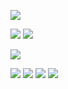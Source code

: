 <!-- contact -->
![](https://img.shields.io/static/v1?label=&labelColor=313131&message=pierre.manchon@pm.me&color=8B89CC&style=flat&logo=protonmail&link=mailto:pierre.manchon@pm.me)
<!-- communications -->
![](https://img.shields.io/static/v1?label=&labelColor=313131&message=@pierre-manchon&color=0A0A0A&style=flat&logo=medium&link=https://www.medium/@pierre-manchon)
![](https://img.shields.io/static/v1?label=&labelColor=313131&message=pierremanchon&color=12100E&style=flat&logo=dev.to&link=https://dev.to/pierremanchon)
<!-- social medias -->
![](https://img.shields.io/static/v1?label=&labelColor=313131&message=pierre-manchon&color=0077B5&style=flat&logo=linkedin&link=https://www.linkedin.com/in/pierre-manchon/)
<!-- repositories -->
![](https://img.shields.io/static/v1?label=&labelColor=313131&message=pierre-m&color=3775A9&style=flat&logo=pypi&link=https://pypi.org/user/pierre-m/)
![](https://img.shields.io/static/v1?label=&labelColor=313131&message=pierrot-m&color=181717&style=flat&logo=github&link=https://github.com/pierrot-m)
![](https://img.shields.io/static/v1?label=&labelColor=313131&message=pierrot-m&color=FCA121&style=flat&logo=gitlab&link=https://gitlab.com/pierrot-m)
![](https://img.shields.io/static/v1?label=&labelColor=313131&message=pierrot-m&color=0052CC&style=flat&logo=bitbucket&link=https://bitbucket.org/pierrot-m/)
